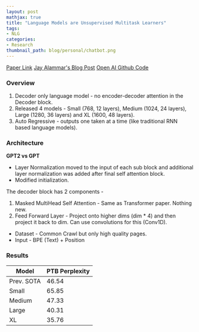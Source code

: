 ```yaml
---
layout: post
mathjax: true
title: "Language Models are Unsupervised Multitask Learners"
tags:
- NLG
categories:
- Research
thumbnail_path: blog/personal/chatbot.png
---
```


[Paper Link](https://cdn.openai.com/better-language-models/language_models_are_unsupervised_multitask_learners.pdf)
[Jay Alammar's Blog Post](http://jalammar.github.io/illustrated-gpt2/)
[Open AI Github Code](https://github.com/openai/gpt-2)

### Overview

1. Decoder only language model - no encoder-decoder attention in the Decoder block.
2. Released 4 models - Small (768, 12 layers), Medium (1024, 24 layers), Large (1280, 36 layers) and XL (1600, 48 layers).
3. Auto Regressive - outputs one taken at a time (like traditional RNN based language models).


### Architecture

**GPT2 vs GPT**

- Layer Normalization moved to the input of each sub block and additional layer normalization was added after final self attention block.
- Modified initialization.

The decoder block has 2 components - 

1. Masked MultiHead Self Attention - Same as Transformer paper. Nothing new.
2. Feed Forward Layer - Project onto higher dims (dim * 4) and then project it back to dim. Can use convolutions for this (Conv1D).

- Dataset - Common Crawl but only high quality pages.
- Input - BPE (Text) + Position

### Results

| Model | PTB Perplexity |
|-------|-----|
| Prev. SOTA | 46.54 |
| Small | 65.85 |
| Medium |  47.33 |
| Large | 40.31 |
| XL |  35.76 |